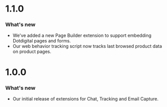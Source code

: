 # 1.1.0

### What's new
- We've added a new Page Builder extension to support embedding Dotdigital pages and forms.  
- Our web behavior tracking script now tracks last browsed product data on product pages.

# 1.0.0

### What's new
- Our initial release of extensions for Chat, Tracking and Email Capture.
